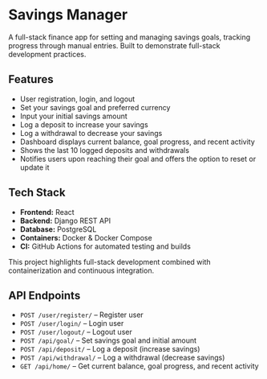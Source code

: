 # Savings Manager

A full-stack finance app for setting and managing savings goals, tracking progress through manual entries. Built to demonstrate full-stack development practices.

## Features

- User registration, login, and logout  
- Set your savings goal and preferred currency  
- Input your initial savings amount  
- Log a deposit to increase your savings  
- Log a withdrawal to decrease your savings  
- Dashboard displays current balance, goal progress, and recent activity  
- Shows the last 10 logged deposits and withdrawals  
- Notifies users upon reaching their goal and offers the option to reset or update it

## Tech Stack

- **Frontend:** React  
- **Backend:** Django REST API  
- **Database:** PostgreSQL  
- **Containers:** Docker & Docker Compose  
- **CI:** GitHub Actions for automated testing and builds

This project highlights full-stack development combined with containerization and continuous integration.

## API Endpoints

- `POST /user/register/` – Register user  
- `POST /user/login/` – Login user  
- `POST /user/logout/` – Logout user  
- `POST /api/goal/` – Set savings goal and initial amount  
- `POST /api/deposit/` – Log a deposit (increase savings)  
- `POST /api/withdrawal/` – Log a withdrawal (decrease savings)  
- `GET /api/home/` – Get current balance, goal progress, and recent activity  
